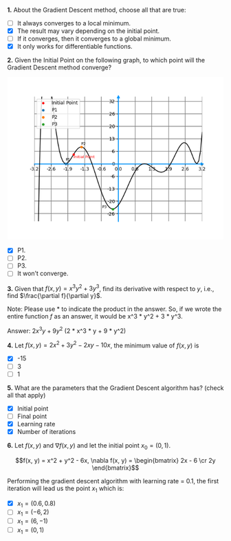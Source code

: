 **1.** About the Gradient Descent method, choose all that are true:
- [ ] It always converges to a local minimum.
- [x] The result may vary depending on the initial point.
- [ ] If it converges, then it converges to a global minimum.
- [x] It only works for differentiable functions.

**2.** Given the Initial Point on the following graph, to which point will the Gradient Descent method converge?

![missing](../images/C2_W2_Quiz_1.png)

- [x] P1.
- [ ] P2.
- [ ] P3.
- [ ] It won’t converge.

**3.** Given that $f(x, y) = x^3y^2 + 3y^3$, find its derivative with respect to $y$, i.e., find $\frac{\partial f}{\partial y}$.

Note: Please use * to indicate the product in the answer. So, if we wrote the entire function $f$ as an answer, it would be x^3 * y^2 + 3 * y^3.

Answer: $2x^3y + 9y^2$ (2 * x^3 * y + 9 * y^2)

**4.** Let $f(x, y) = 2x^2 + 3y^2 - 2xy - 10x$, the minimum value of $f(x, y)$ is
- [x] -15
- [ ] 3
- [ ] 1

**5.** What are the parameters that the Gradient Descent algorithm has? (check all that apply)
- [x] Initial point
- [ ] Final point
- [x] Learning rate
- [x] Number of iterations

**6.** Let $f(x, y)$ and $\nabla f(x, y)$ and let the initial point $x_0 = (0, 1)$.

$$f(x, y) = x^2 + y^2 - 6x, \nabla f(x, y) = \begin{bmatrix} 2x - 6 \cr 2y \end{bmatrix}$$

Performing the gradient descent algorithm with learning rate = 0.1, the first iteration will lead us the point $x_1$ which is:
- [x] $x_1 = (0.6, 0.8)$
- [ ] $x_1 = (-6, 2)$
- [ ] $x_1 = (6, -1)$
- [ ] $x_1 = (0, 1)$
